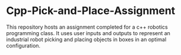 # Cpp-Pick-and-Place-Assignment
This repository hosts an assignment completed for a c++ robotics programming class. It uses user inputs and outputs to represent an industrial robot picking and placing objects in boxes in an optimal configuration.
